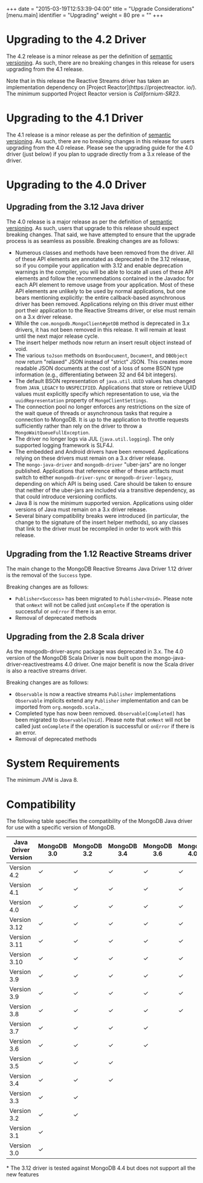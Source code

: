 +++
date = "2015-03-19T12:53:39-04:00"
title = "Upgrade Considerations"
[menu.main]
  identifier = "Upgrading"
  weight = 80
  pre = "<i class='fa fa-level-up'></i>"
+++

# Upgrading to the 4.2 Driver

The 4.2 release is a minor release as per the definition of [semantic versioning](https://semver.org). As such, there are no breaking
changes in this release for users upgrading from the 4.1 release.

Note that in this release the Reactive Streams driver has taken an implementation dependency on 
[Project Reactor](https://projectreactor. io/).  The minimum supported Project Reactor version is *Californium-SR23*.

# Upgrading to the 4.1 Driver

The 4.1 release is a minor release as per the definition of [semantic versioning](https://semver.org). As such, there are no breaking
changes in this release for users upgrading from the 4.0 release.  Please see the upgrading guide for the 4.0 driver (just below) if you
plan to upgrade directly from a 3.x release of the driver. 

# Upgrading to the 4.0 Driver

## Upgrading from the 3.12 Java driver

The 4.0 release is a major release as per the definition of [semantic versioning](https://semver.org). As such, users
that upgrade to this release should expect breaking changes. That said, we have attempted to ensure that the upgrade 
process is as seamless as possible.  Breaking changes are as follows:

  * Numerous classes and methods have been removed from the driver. All of these API elements are annotated as deprecated in the 
    3.12 release, so if you compile your application with 3.12 and enable deprecation warnings in the compiler, you will be
    able to locate all uses of these API elements and follow the recommendations contained in the Javadoc for each API element
    to remove usage from your application. Most of these API elements are unlikely to be used by normal applications, but one bears
    mentioning explicitly: the entire callback-based asynchronous driver has been removed. Applications relying on this driver must either
    port their application to the Reactive Streams driver, or else must remain on a 3.x driver release.
  * While the `com.mongodb.MongoClient#getDB` method is deprecated in 3.x drivers, it has not been removed in this release. It will remain 
    at least until the next major release cycle.
  * The insert helper methods now return an insert result object instead of void.
  * The various `toJson` methods on `BsonDocument`, `Document`, and `DBObject` now return "relaxed" JSON instead of "strict" JSON.  This
    creates more readable JSON documents at the cost of a loss of some BSON type information (e.g., differentiating between 32 and 64 bit
    integers).
  * The default BSON representation of `java.util.UUID` values has changed from `JAVA_LEGACY` to `UNSPECIFIED`.  Applications that
    store or retrieve UUID values must explicitly specify which representation to use, via the `uuidRepresentation` property of
    `MongoClientSettings`.
  * The connection pool no longer enforces any restrictions on the size of the wait queue of threads or asynchronous tasks that
    require a connection to MongoDB.  It is up to the application to throttle requests sufficiently rather than rely on the driver to
    throw a `MongoWaitQueueFullException`.
  * The driver no longer logs via JUL (`java.util.logging`).  The only supported logging framework is SLF4J.
  * The embedded and Android drivers have been removed.  Applications relying on these drivers must remain on a 3.x driver release.
  * The `mongo-java-driver` and `mongodb-driver` "uber-jars" are no longer published.  Applications that reference either of these artifacts
    must switch to either `mongodb-driver-sync` or `mongodb-driver-legacy`, depending on which API is being used. Care should be taken to
    ensure that neither of the uber-jars are included via a transitive dependency, as that could introduce versioning conflicts.
  * Java 8 is now the minimum supported version. Applications using older versions of Java must remain on a 3.x driver release.
  * Several binary compatibility breaks were introduced (in particular, the change to the signature of the insert helper methods), so any
    classes that link to the driver must be recompiled in order to work with this release.
        
## Upgrading from the 1.12 Reactive Streams driver

The main change to the MongoDB Reactive Streams Java Driver 1.12 driver is the removal of the `Success` type.

Breaking changes are as follows:

  * `Publisher<Success>` has been migrated to `Publisher<Void>`. 
    Please note that `onNext` will not be called just `onComplete` if the operation is successful or `onError` if there is an error.
  * Removal of deprecated methods

## Upgrading from the 2.8 Scala driver

As the mongodb-driver-async package was deprecated in 3.x. The 4.0 version of the MongoDB Scala Driver is now built upon the
mongo-java-driver-reactivestreams 4.0 driver. One major benefit is now the Scala driver is also a reactive streams driver.

Breaking changes are as follows:

  * `Observable` is now a reactive streams `Publisher` implementations
    `Observable` implicits extend any `Publisher` implementation and can be imported from `org.mongodb.scala._`
  * Completed type has now been removed. `Observable[Completed]` has been migrated to `Observable[Void]`. 
    Please note that `onNext` will not be called just `onComplete` if the operation is successful or `onError` if there is an error.
  * Removal of deprecated methods


# System Requirements

The minimum JVM is Java 8.

# Compatibility

The following table specifies the compatibility of the MongoDB Java driver for use with a specific version of MongoDB.

|Java Driver Version|MongoDB 3.0 |MongoDB 3.2|MongoDB 3.4|MongoDB 3.6|MongoDB 4.0|MongoDB 4.2|MongoDB 4.4|
|-------------------|------------|-----------|-----------|-----------|-----------|-----------|-----------|
|Version 4.2        |  ✓  |  ✓  |  ✓  |  ✓  |  ✓  |  ✓  |  ✓  |
|Version 4.1        |  ✓  |  ✓  |  ✓  |  ✓  |  ✓  |  ✓  |  ✓  |
|Version 4.0        |  ✓  |  ✓  |  ✓  |  ✓  |  ✓  |  ✓  |     |
|Version 3.12       |  ✓  |  ✓  |  ✓  |  ✓  |  ✓  |  ✓  |  ✓* |
|Version 3.11       |  ✓  |  ✓  |  ✓  |  ✓  |  ✓  |  ✓  |     |
|Version 3.10       |  ✓  |  ✓  |  ✓  |  ✓  |  ✓  |     |     |
|Version 3.9        |  ✓  |  ✓  |  ✓  |  ✓  |  ✓  |     |     |
|Version 3.9        |  ✓  |  ✓  |  ✓  |  ✓  |  ✓  |     |     |
|Version 3.8        |  ✓  |  ✓  |  ✓  |  ✓  |  ✓  |     |     |
|Version 3.7        |  ✓  |  ✓  |  ✓  |  ✓  |     |     |     |
|Version 3.6        |  ✓  |  ✓  |  ✓  |  ✓  |     |     |     |
|Version 3.5        |  ✓  |  ✓  |  ✓  |     |     |     |     |
|Version 3.4        |  ✓  |  ✓  |  ✓  |     |     |     |     |
|Version 3.3        |  ✓  |  ✓  |     |     |     |     |     |
|Version 3.2        |  ✓  |  ✓  |     |     |     |     |     |
|Version 3.1        |  ✓  |     |     |     |     |     |     |
|Version 3.0        |  ✓  |     |     |     |     |     |     |

\* The 3.12 driver is tested against MongoDB 4.4 but does not support all the new features
